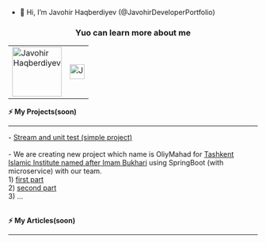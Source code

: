 - 👋 Hi, I’m Javohir Haqberdiyev (@JavohirDeveloperPortfolio)<br>
<h3 align="center">Yuo can learn more about me</h3>
<table align="center">
  <tr>
    <td><a href="https://www.linkedin.com/in/javohir-haqberdiyev-96a39b200/"><img src="https://logowik.com/content/uploads/images/linkedin-new4645.jpg" alt="Javohir Haqberdiyev" height="100"></a>
</td>
    <td><a href="https://leetcode.com/Haqberdiyev_Javohir/"><img src="https://upload.wikimedia.org/wikipedia/commons/thumb/0/0a/LeetCode_Logo_black_with_text.svg/687px-LeetCode_Logo_black_with_text.svg.png?20200122084501" alt="Javohir Haqberdiyev" height="30"></a>
</td>
  </tr>
</table>

<b>⚡ My Projects(soon)</b>
<hr>
- <a href="https://github.com/JavohirDeveloperPortfolio/Streams-with-unit-testing-example">Stream and unit test (simple project)</a><br><br>
- We are creating new project which name is OliyMahad for <a href="https://oliymahad.uz/en/">Tashkent Islamic Institute named after Imam Bukhari</a> using SpringBoot (with microservice) with our team.<br>
  1) <a href="https://github.com/JavohirDeveloperPortfolio/User-Section-of-Oliy-Mahad-project">first part</a><br>
  2) <a href="https://github.com/JavohirDeveloperPortfolio/Course-section-of-Oliy-Mahad-project">second part </a><br>
  3) ...<br><br>

<b>⚡ My Articles(soon)</b>
<hr>


<!---
JavohirDeveloperPortfolio/JavohirDeveloperPortfolio is a ✨ special ✨ repository because its `README.md` (this file) appears on your GitHub profile.
You can click the Preview link to take a look at your changes.
--->
